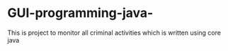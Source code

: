 # GUI-programming-java-
This is project to monitor all criminal activities which is written using core java 
